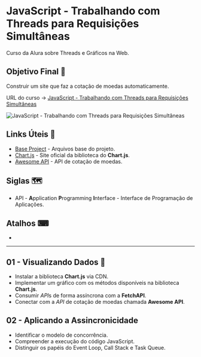 # JavaScript - Trabalhando com Threads para Requisições Simultâneas

Curso da Alura sobre Threads e Gráficos na Web.

## Objetivo Final &#x1F3AF;

Construir um site que faz a cotação de moedas automaticamente.

URL do curso -> [JavaScript - Trabalhando com Threads para Requisições Simultâneas](https://cursos.alura.com.br/course/javascript-threads-requisicoes-simultaneas)

![JavaScript - Trabalhando com Threads para Requisições Simultâneas](https://www.alura.com.br/assets/api/share/curso-javascript-threads-requisicoes-simultaneas.png)

## Links Úteis &#x1F517;
* [Base Project](https://github.com/alura-cursos/bytebank-javascript/archive/refs/heads/main.zip) - Arquivos base do projeto.
* [Chart.js](https://www.chartjs.org/) - Site oficial da biblioteca do **Chart.js**.
* [Awesome API](https://docs.awesomeapi.com.br/api-de-moedas) - API de cotação de moedas.

## Siglas &#x1F5FA;
* API - **A**pplication **P**rogramming **I**nterface - Interface de Programação de Aplicações.

## Atalhos &#x2328;
*

***

## 01 - Visualizando Dados &#x1F516;
* Instalar a biblioteca **Chart.js** via CDN.
* Implementar um gráfico com os métodos disponíveis na biblioteca **Chart.js**.
* Consumir *API*s de forma assíncrona com a **FetchAPI**.
* Conectar com a *API* de cotação de moedas chamada **Awesome API**.

## 02 - Aplicando a Assincronicidade
* Identificar o modelo de concorrência.
* Compreender a execução do código JavaScript.
* Distinguir os papéis do Event Loop, Call Stack e Task Queue.
